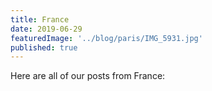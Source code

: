 ```yaml
---
title: France
date: 2019-06-29
featuredImage: '../blog/paris/IMG_5931.jpg'
published: true
---
```


Here are all of our posts from France: